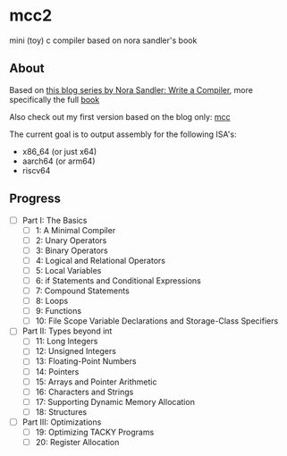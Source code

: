 # mcc2

mini (toy) c compiler based on nora sandler's book

## About

Based on [this blog series by Nora Sandler: Write a Compiler](https://norasandler.com/2017/11/29/Write-a-Compiler.html), more specifically the full [book](https://norasandler.com/book/)

Also check out my first version based on the blog only: [mcc](https://github.com/rumkugel13/mcc)

The current goal is to output assembly for the following ISA's:

- x86_64 (or just x64)
- aarch64 (or arm64)
- riscv64

## Progress

- [ ] Part I: The Basics
  - [ ] 1: A Minimal Compiler
  - [ ] 2: Unary Operators
  - [ ] 3: Binary Operators
  - [ ] 4: Logical and Relational Operators
  - [ ] 5: Local Variables
  - [ ] 6: if Statements and Conditional Expressions
  - [ ] 7: Compound Statements
  - [ ] 8: Loops
  - [ ] 9: Functions
  - [ ] 10: File Scope Variable Declarations and Storage-Class Specifiers
- [ ] Part II: Types beyond int
  - [ ] 11: Long Integers
  - [ ] 12: Unsigned Integers
  - [ ] 13: Floating-Point Numbers
  - [ ] 14: Pointers
  - [ ] 15: Arrays and Pointer Arithmetic
  - [ ] 16: Characters and Strings
  - [ ] 17: Supporting Dynamic Memory Allocation
  - [ ] 18: Structures
- [ ] Part III: Optimizations
  - [ ] 19: Optimizing TACKY Programs
  - [ ] 20: Register Allocation
